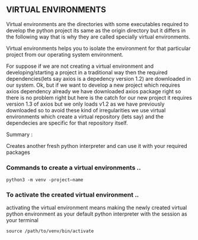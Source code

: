 ## VIRTUAL ENVIRONMENTS


Virtual environments are the directories with some executables required to develop the python project its same as the origin directory but it differs in the following way that is why they are called specially virtual environments.

Virtual environments helps you to isolate the environment for that particular project from our operating system environment.

For suppose if we are not creating a virtual environment and developing/starting a project in a traditional way then the required dependencies(lets say axios is a depedency version 1.2) are downloaded in our system. Ok, but if we want to develop a new project which requires axios dependency already we have downloaded axios package right so there is no problem right but here is the catch for our new project it requires version 1.3 of axios but we only loads v1.2 as we have previously downloaded so to avoid these kind of irregularities we use virtual environments which create a virtual repository (lets say) and the dependecies are specific for that repository itself.


Summary :

Creates another fresh python interpreter and can use it with your required packages


### Commands to create a virtual environments ..

`python3 -m venv -project—name`

### To activate the created virtual environment ..

activating the virtual environment means making the newly created virtual python environment as your default python interpreter with the session as your terminal

`source /path/to/venv/bin/activate`
